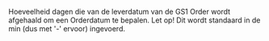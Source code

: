 Hoeveelheid dagen die van de leverdatum van de GS1 Order wordt afgehaald om een Orderdatum te bepalen. Let op! Dit wordt standaard in de min (dus met '-' ervoor) ingevoerd.
